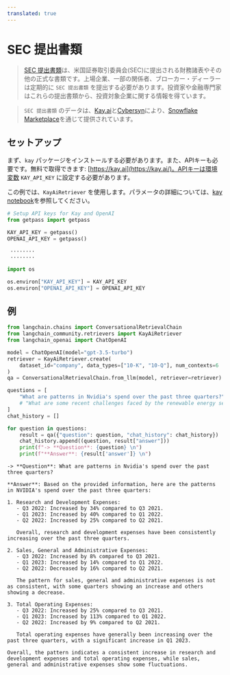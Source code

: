 ```yaml
---
translated: true
---
```


# SEC 提出書類

>[SEC 提出書類](https://www.sec.gov/edgar)は、米国証券取引委員会(SEC)に提出される財務諸表やその他の正式な書類です。上場企業、一部の関係者、ブローカー・ディーラーは定期的に `SEC 提出書類` を提出する必要があります。投資家や金融専門家はこれらの提出書類から、投資対象企業に関する情報を得ています。

>`SEC 提出書類` のデータは、[Kay.ai](https://kay.ai)と[Cybersyn](https://www.cybersyn.com/)により、[Snowflake Marketplace](https://app.snowflake.com/marketplace/providers/GZTSZAS2KCS/Cybersyn%2C%20Inc)を通じて提供されています。

## セットアップ

まず、`kay` パッケージをインストールする必要があります。また、APIキーも必要です。無料で取得できます: [https://kay.ai](https://kay.ai/)。APIキーは環境変数 `KAY_API_KEY` に設定する必要があります。

この例では、`KayAiRetriever` を使用します。パラメータの詳細については、[kay notebook](/docs/integrations/retrievers/kay)を参照してください。

```python
# Setup API keys for Kay and OpenAI
from getpass import getpass

KAY_API_KEY = getpass()
OPENAI_API_KEY = getpass()
```

```output
 ········
 ········
```

```python
import os

os.environ["KAY_API_KEY"] = KAY_API_KEY
os.environ["OPENAI_API_KEY"] = OPENAI_API_KEY
```

## 例

```python
from langchain.chains import ConversationalRetrievalChain
from langchain_community.retrievers import KayAiRetriever
from langchain_openai import ChatOpenAI

model = ChatOpenAI(model="gpt-3.5-turbo")
retriever = KayAiRetriever.create(
    dataset_id="company", data_types=["10-K", "10-Q"], num_contexts=6
)
qa = ConversationalRetrievalChain.from_llm(model, retriever=retriever)
```

```python
questions = [
    "What are patterns in Nvidia's spend over the past three quarters?",
    # "What are some recent challenges faced by the renewable energy sector?",
]
chat_history = []

for question in questions:
    result = qa({"question": question, "chat_history": chat_history})
    chat_history.append((question, result["answer"]))
    print(f"-> **Question**: {question} \n")
    print(f"**Answer**: {result['answer']} \n")
```

```output
-> **Question**: What are patterns in Nvidia's spend over the past three quarters?

**Answer**: Based on the provided information, here are the patterns in NVIDIA's spend over the past three quarters:

1. Research and Development Expenses:
   - Q3 2022: Increased by 34% compared to Q3 2021.
   - Q1 2023: Increased by 40% compared to Q1 2022.
   - Q2 2022: Increased by 25% compared to Q2 2021.

   Overall, research and development expenses have been consistently increasing over the past three quarters.

2. Sales, General and Administrative Expenses:
   - Q3 2022: Increased by 8% compared to Q3 2021.
   - Q1 2023: Increased by 14% compared to Q1 2022.
   - Q2 2022: Decreased by 16% compared to Q2 2021.

   The pattern for sales, general and administrative expenses is not as consistent, with some quarters showing an increase and others showing a decrease.

3. Total Operating Expenses:
   - Q3 2022: Increased by 25% compared to Q3 2021.
   - Q1 2023: Increased by 113% compared to Q1 2022.
   - Q2 2022: Increased by 9% compared to Q2 2021.

   Total operating expenses have generally been increasing over the past three quarters, with a significant increase in Q1 2023.

Overall, the pattern indicates a consistent increase in research and development expenses and total operating expenses, while sales, general and administrative expenses show some fluctuations.
```
